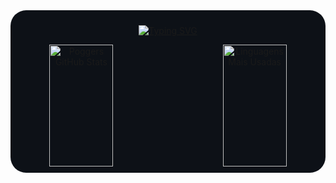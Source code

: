 <div align="center" style="background-color: #0d1117; padding-top: 2%; border-radius: 25px;">

[![Typing SVG](https://readme-typing-svg.herokuapp.com/?color=bdf&size=35&center=true&vCenter=true&width=1000&font=Poppins&lines=Hello,+My+name+is+Anael+Barbosa;I'm+a+fullstack+developer;+Welcome+Home+(Sanitarium))](https://git.io/typing-svg)

<div style="display: flex; justify-content: space-between; padding-bottom:10px;">
<img width="45%" height="195px"  src="https://github-readme-stats.vercel.app/api?username=nokixty&show_icons=true&theme=radical&title_color=bdf&icon_color=8af&text_color=ddd&bg_color=0d1117&hide_border=true" alt="Poggers GitHub Stats">

<img width="45%" height="195px"  src="https://github-readme-stats.vercel.app/api/top-langs/?username=nokixty&layout=compact&theme=radical&title_color=bdf&icon_color=8af&text_color=ddd&bg_color=0d1117&hide_border=true" alt="Linguagens Mais Usadas">
</div>
</div>
